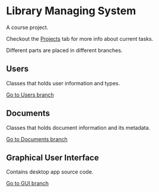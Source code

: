 # Library Managing System

A course project.

Checkout the [Projects](https://github.com/lenargum/libraryProject/projects) tab for more info about current tasks.

Different parts are placed in different branches.

## Users
Classes that holds user information and types.

[Go to Users branch](https://github.com/lenargum/libraryProject/tree/Users)

## Documents
Classes that holds document information and its metadata.

[Go to Documents branch](https://github.com/lenargum/libraryProject/tree/Documents)

## Graphical User Interface
Contains desktop app source code.

[Go to GUI branch](https://github.com/lenargum/libraryProject/tree/Graphical-User-Interface)
